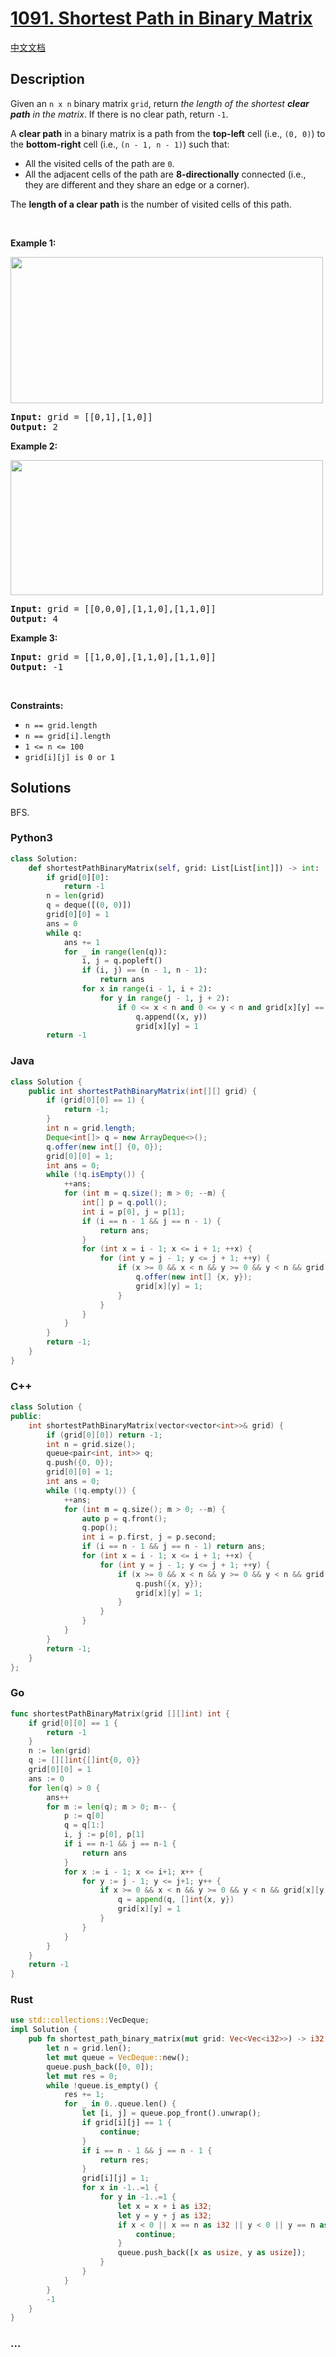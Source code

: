 # [1091. Shortest Path in Binary Matrix](https://leetcode.com/problems/shortest-path-in-binary-matrix)

[中文文档](/solution/1000-1099/1091.Shortest%20Path%20in%20Binary%20Matrix/README.md)

## Description

<p>Given an <code>n x n</code> binary matrix <code>grid</code>, return <em>the length of the shortest <strong>clear path</strong> in the matrix</em>. If there is no clear path, return <code>-1</code>.</p>

<p>A <strong>clear path</strong> in a binary matrix is a path from the <strong>top-left</strong> cell (i.e., <code>(0, 0)</code>) to the <strong>bottom-right</strong> cell (i.e., <code>(n - 1, n - 1)</code>) such that:</p>

<ul>
	<li>All the visited cells of the path are <code>0</code>.</li>
	<li>All the adjacent cells of the path are <strong>8-directionally</strong> connected (i.e., they are different and they share an edge or a corner).</li>
</ul>

<p>The <strong>length of a clear path</strong> is the number of visited cells of this path.</p>

<p>&nbsp;</p>
<p><strong class="example">Example 1:</strong></p>
<img alt="" src="https://fastly.jsdelivr.net/gh/doocs/leetcode@main/solution/1000-1099/1091.Shortest%20Path%20in%20Binary%20Matrix/images/example1_1.png" style="width: 500px; height: 234px;" />
<pre>
<strong>Input:</strong> grid = [[0,1],[1,0]]
<strong>Output:</strong> 2
</pre>

<p><strong class="example">Example 2:</strong></p>
<img alt="" src="https://fastly.jsdelivr.net/gh/doocs/leetcode@main/solution/1000-1099/1091.Shortest%20Path%20in%20Binary%20Matrix/images/example2_1.png" style="height: 216px; width: 500px;" />
<pre>
<strong>Input:</strong> grid = [[0,0,0],[1,1,0],[1,1,0]]
<strong>Output:</strong> 4
</pre>

<p><strong class="example">Example 3:</strong></p>

<pre>
<strong>Input:</strong> grid = [[1,0,0],[1,1,0],[1,1,0]]
<strong>Output:</strong> -1
</pre>

<p>&nbsp;</p>
<p><strong>Constraints:</strong></p>

<ul>
	<li><code>n == grid.length</code></li>
	<li><code>n == grid[i].length</code></li>
	<li><code>1 &lt;= n &lt;= 100</code></li>
	<li><code>grid[i][j] is 0 or 1</code></li>
</ul>

## Solutions

BFS.

<!-- tabs:start -->

### **Python3**

```python
class Solution:
    def shortestPathBinaryMatrix(self, grid: List[List[int]]) -> int:
        if grid[0][0]:
            return -1
        n = len(grid)
        q = deque([(0, 0)])
        grid[0][0] = 1
        ans = 0
        while q:
            ans += 1
            for _ in range(len(q)):
                i, j = q.popleft()
                if (i, j) == (n - 1, n - 1):
                    return ans
                for x in range(i - 1, i + 2):
                    for y in range(j - 1, j + 2):
                        if 0 <= x < n and 0 <= y < n and grid[x][y] == 0:
                            q.append((x, y))
                            grid[x][y] = 1
        return -1
```

### **Java**

```java
class Solution {
    public int shortestPathBinaryMatrix(int[][] grid) {
        if (grid[0][0] == 1) {
            return -1;
        }
        int n = grid.length;
        Deque<int[]> q = new ArrayDeque<>();
        q.offer(new int[] {0, 0});
        grid[0][0] = 1;
        int ans = 0;
        while (!q.isEmpty()) {
            ++ans;
            for (int m = q.size(); m > 0; --m) {
                int[] p = q.poll();
                int i = p[0], j = p[1];
                if (i == n - 1 && j == n - 1) {
                    return ans;
                }
                for (int x = i - 1; x <= i + 1; ++x) {
                    for (int y = j - 1; y <= j + 1; ++y) {
                        if (x >= 0 && x < n && y >= 0 && y < n && grid[x][y] == 0) {
                            q.offer(new int[] {x, y});
                            grid[x][y] = 1;
                        }
                    }
                }
            }
        }
        return -1;
    }
}
```

### **C++**

```cpp
class Solution {
public:
    int shortestPathBinaryMatrix(vector<vector<int>>& grid) {
        if (grid[0][0]) return -1;
        int n = grid.size();
        queue<pair<int, int>> q;
        q.push({0, 0});
        grid[0][0] = 1;
        int ans = 0;
        while (!q.empty()) {
            ++ans;
            for (int m = q.size(); m > 0; --m) {
                auto p = q.front();
                q.pop();
                int i = p.first, j = p.second;
                if (i == n - 1 && j == n - 1) return ans;
                for (int x = i - 1; x <= i + 1; ++x) {
                    for (int y = j - 1; y <= j + 1; ++y) {
                        if (x >= 0 && x < n && y >= 0 && y < n && grid[x][y] == 0) {
                            q.push({x, y});
                            grid[x][y] = 1;
                        }
                    }
                }
            }
        }
        return -1;
    }
};
```

### **Go**

```go
func shortestPathBinaryMatrix(grid [][]int) int {
	if grid[0][0] == 1 {
		return -1
	}
	n := len(grid)
	q := [][]int{[]int{0, 0}}
	grid[0][0] = 1
	ans := 0
	for len(q) > 0 {
		ans++
		for m := len(q); m > 0; m-- {
			p := q[0]
			q = q[1:]
			i, j := p[0], p[1]
			if i == n-1 && j == n-1 {
				return ans
			}
			for x := i - 1; x <= i+1; x++ {
				for y := j - 1; y <= j+1; y++ {
					if x >= 0 && x < n && y >= 0 && y < n && grid[x][y] == 0 {
						q = append(q, []int{x, y})
						grid[x][y] = 1
					}
				}
			}
		}
	}
	return -1
}
```

### **Rust**

```rust
use std::collections::VecDeque;
impl Solution {
    pub fn shortest_path_binary_matrix(mut grid: Vec<Vec<i32>>) -> i32 {
        let n = grid.len();
        let mut queue = VecDeque::new();
        queue.push_back([0, 0]);
        let mut res = 0;
        while !queue.is_empty() {
            res += 1;
            for _ in 0..queue.len() {
                let [i, j] = queue.pop_front().unwrap();
                if grid[i][j] == 1 {
                    continue;
                }
                if i == n - 1 && j == n - 1 {
                    return res;
                }
                grid[i][j] = 1;
                for x in -1..=1 {
                    for y in -1..=1 {
                        let x = x + i as i32;
                        let y = y + j as i32;
                        if x < 0 || x == n as i32 || y < 0 || y == n as i32 {
                            continue;
                        }
                        queue.push_back([x as usize, y as usize]);
                    }
                }
            }
        }
        -1
    }
}
```

### **...**

```

```

<!-- tabs:end -->
